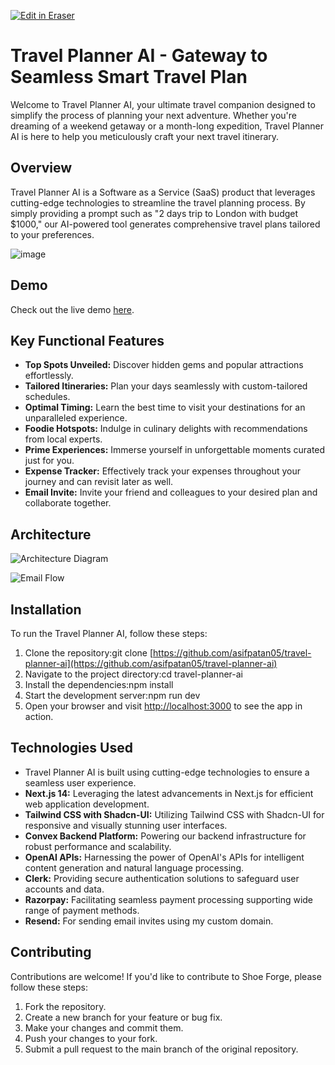 <p><a target="_blank" href="https://app.eraser.io/workspace/ITHfX2CmBRfVZimKKniY" id="edit-in-eraser-github-link"><img alt="Edit in Eraser" src="https://firebasestorage.googleapis.com/v0/b/second-petal-295822.appspot.com/o/images%2Fgithub%2FOpen%20in%20Eraser.svg?alt=media&amp;token=968381c8-a7e7-472a-8ed6-4a6626da5501"></a></p>

# Travel Planner AI - Gateway to Seamless Smart Travel Plan
Welcome to Travel Planner AI, your ultimate travel companion designed to simplify the process of planning your next adventure.
Whether you're dreaming of a weekend getaway or a month-long expedition, Travel Planner AI is here to help you meticulously craft your next travel itinerary.

## Overview
Travel Planner AI is a Software as a Service (SaaS) product that leverages cutting-edge technologies to streamline the travel planning process.
By simply providing a prompt such as "2 days trip to London with budget $1000," our AI-powered tool generates comprehensive travel plans tailored to your preferences.

![image](https://github.com/hardikverma22/travel-planner-ai/assets/26103679/de21a51b-6d95-427c-a00a-b919dd09c56e "")

## Demo
Check out the live demo [﻿here](https://travelplannerai.online/).

## Key Functional Features
- **Top Spots Unveiled:** Discover hidden gems and popular attractions effortlessly.
- **Tailored Itineraries:** Plan your days seamlessly with custom-tailored schedules.
- **Optimal Timing:** Learn the best time to visit your destinations for an unparalleled experience.
- **Foodie Hotspots:** Indulge in culinary delights with recommendations from local experts.
- **Prime Experiences:** Immerse yourself in unforgettable moments curated just for you.
- **Expense Tracker:** Effectively track your expenses throughout your journey and can revisit later as well.
- **Email Invite:** Invite your friend and colleagues to your desired plan and collaborate together.
## Architecture
![Architecture Diagram](/.eraser/ITHfX2CmBRfVZimKKniY___02a0ac4RaOW4qPyzxPn66zodRbA3___---figure---ve0MOtPUnuyQd2KhDYy9V---figure---s1GcusGonEODvuhKC9v8rQ.png "Architecture Diagram")

![Email Flow](/.eraser/ITHfX2CmBRfVZimKKniY___02a0ac4RaOW4qPyzxPn66zodRbA3___---figure---6HMnI9tpLngtE2PcNIhPL---figure---wYeVIfbY5wm_ADKyKI0VPQ.png "Email Flow")



## Installation
To run the Travel Planner AI, follow these steps:

1. Clone the repository:git clone [﻿https://github.com/asifpatan05/travel-planner-ai](https://github.com/asifpatan05/travel-planner-ai) 
2. Navigate to the project directory:cd travel-planner-ai
3. Install the dependencies:npm install
4. Start the development server:npm run dev
5. Open your browser and visit [﻿http://localhost:3000](http://localhost:3000/)  to see the app in action.
## Technologies Used
- Travel Planner AI is built using cutting-edge technologies to ensure a seamless user experience.
- **Next.js 14:** Leveraging the latest advancements in Next.js for efficient web application development.
- **Tailwind CSS with Shadcn-UI:** Utilizing Tailwind CSS with Shadcn-UI for responsive and visually stunning user interfaces.
- **Convex Backend Platform:** Powering our backend infrastructure for robust performance and scalability.
- **OpenAI APIs:** Harnessing the power of OpenAI's APIs for intelligent content generation and natural language processing.
- **Clerk:** Providing secure authentication solutions to safeguard user accounts and data.
- **Razorpay:** Facilitating seamless payment processing supporting wide range of payment methods.
- **Resend:** For sending email invites using my custom domain.
## Contributing
 Contributions are welcome! If you'd like to contribute to Shoe Forge, please follow these steps:

1. Fork the repository.
2. Create a new branch for your feature or bug fix.
3. Make your changes and commit them.
4. Push your changes to your fork.
5. Submit a pull request to the main branch of the original repository.




<!--- Eraser file: https://app.eraser.io/workspace/ITHfX2CmBRfVZimKKniY --->